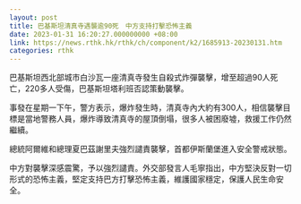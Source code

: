```yaml
---
layout: post
title: 巴基斯坦清真寺遇襲逾90死　中方支持打擊恐怖主義
date: 2023-01-31 16:20:27.000000000 +08:00
link: https://news.rthk.hk/rthk/ch/component/k2/1685913-20230131.htm
categories: rthk
---
```


巴基斯坦西北部城市白沙瓦一座清真寺發生自殺式炸彈襲擊，增至超過90人死亡，220多人受傷，巴基斯坦塔利班否認策動襲擊。

事發在星期一下午，警方表示，爆炸發生時，清真寺內大約有300人，相信襲擊目標是當地警務人員，爆炸導致清真寺的屋頂倒塌，很多人被困廢墟，救援工作仍然繼續。

總統阿爾維和總理夏巴茲謝里夫強烈譴責襲擊，首都伊斯蘭堡進入安全警戒狀態。

中方對襲擊深感震驚，予以強烈譴責。外交部發言人毛寧指出，中方堅決反對一切形式的恐怖主義，堅定支持巴方打擊恐怖主義，維護國家穩定，保護人民生命安全。
